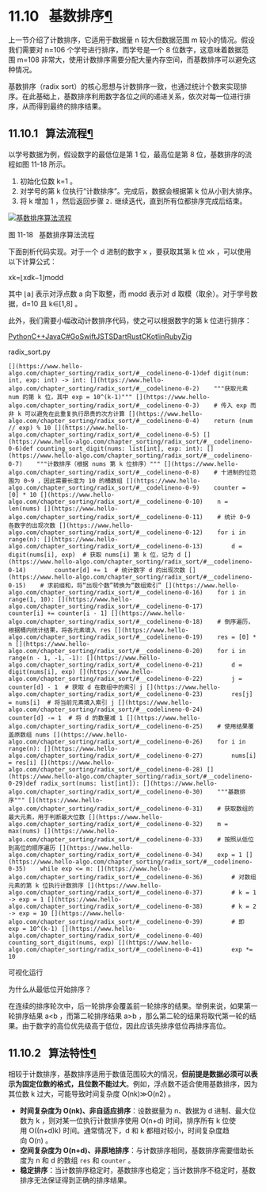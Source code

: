 # 11.10   基数排序[¶](https://www.hello-algo.com/chapter_sorting/radix_sort/#1110 "Permanent link")

上一节介绍了计数排序，它适用于数据量 n 较大但数据范围 m 较小的情况。假设我们需要对 n=106 个学号进行排序，而学号是一个 8 位数字，这意味着数据范围 m=108 非常大，使用计数排序需要分配大量内存空间，而基数排序可以避免这种情况。

基数排序（radix sort）的核心思想与计数排序一致，也通过统计个数来实现排序。在此基础上，基数排序利用数字各位之间的递进关系，依次对每一位进行排序，从而得到最终的排序结果。

## 11.10.1   算法流程[¶](https://www.hello-algo.com/chapter_sorting/radix_sort/#11101 "Permanent link")

以学号数据为例，假设数字的最低位是第 1 位，最高位是第 8 位，基数排序的流程如图 11-18 所示。

1. 初始化位数 k=1 。
2. 对学号的第 k 位执行“计数排序”。完成后，数据会根据第 k 位从小到大排序。
3. 将 k 增加 1 ，然后返回步骤 `2.` 继续迭代，直到所有位都排序完成后结束。

[![基数排序算法流程](https://www.hello-algo.com/chapter_sorting/radix_sort.assets/radix_sort_overview.png)](https://www.hello-algo.com/chapter_sorting/radix_sort.assets/radix_sort_overview.png)

图 11-18   基数排序算法流程

下面剖析代码实现。对于一个 d 进制的数字 x ，要获取其第 k 位 xk ，可以使用以下计算公式：

xk=⌊xdk−1⌋modd

其中 ⌊a⌋ 表示对浮点数 a 向下取整，而 modd 表示对 d 取模（取余）。对于学号数据，d=10 且 k∈[1,8] 。

此外，我们需要小幅改动计数排序代码，使之可以根据数字的第 k 位进行排序：

[Python](https://www.hello-algo.com/chapter_sorting/radix_sort/#__tabbed_1_1)[C++](https://www.hello-algo.com/chapter_sorting/radix_sort/#__tabbed_1_2)[Java](https://www.hello-algo.com/chapter_sorting/radix_sort/#__tabbed_1_3)[C#](https://www.hello-algo.com/chapter_sorting/radix_sort/#__tabbed_1_4)[Go](https://www.hello-algo.com/chapter_sorting/radix_sort/#__tabbed_1_5)[Swift](https://www.hello-algo.com/chapter_sorting/radix_sort/#__tabbed_1_6)[JS](https://www.hello-algo.com/chapter_sorting/radix_sort/#__tabbed_1_7)[TS](https://www.hello-algo.com/chapter_sorting/radix_sort/#__tabbed_1_8)[Dart](https://www.hello-algo.com/chapter_sorting/radix_sort/#__tabbed_1_9)[Rust](https://www.hello-algo.com/chapter_sorting/radix_sort/#__tabbed_1_10)[C](https://www.hello-algo.com/chapter_sorting/radix_sort/#__tabbed_1_11)[Kotlin](https://www.hello-algo.com/chapter_sorting/radix_sort/#__tabbed_1_12)[Ruby](https://www.hello-algo.com/chapter_sorting/radix_sort/#__tabbed_1_13)[Zig](https://www.hello-algo.com/chapter_sorting/radix_sort/#__tabbed_1_14)

radix_sort.py

`[](https://www.hello-algo.com/chapter_sorting/radix_sort/#__codelineno-0-1)def digit(num: int, exp: int) -> int: [](https://www.hello-algo.com/chapter_sorting/radix_sort/#__codelineno-0-2)    """获取元素 num 的第 k 位，其中 exp = 10^(k-1)""" [](https://www.hello-algo.com/chapter_sorting/radix_sort/#__codelineno-0-3)    # 传入 exp 而非 k 可以避免在此重复执行昂贵的次方计算 [](https://www.hello-algo.com/chapter_sorting/radix_sort/#__codelineno-0-4)    return (num // exp) % 10 [](https://www.hello-algo.com/chapter_sorting/radix_sort/#__codelineno-0-5) [](https://www.hello-algo.com/chapter_sorting/radix_sort/#__codelineno-0-6)def counting_sort_digit(nums: list[int], exp: int): [](https://www.hello-algo.com/chapter_sorting/radix_sort/#__codelineno-0-7)    """计数排序（根据 nums 第 k 位排序）""" [](https://www.hello-algo.com/chapter_sorting/radix_sort/#__codelineno-0-8)    # 十进制的位范围为 0~9 ，因此需要长度为 10 的桶数组 [](https://www.hello-algo.com/chapter_sorting/radix_sort/#__codelineno-0-9)    counter = [0] * 10 [](https://www.hello-algo.com/chapter_sorting/radix_sort/#__codelineno-0-10)    n = len(nums) [](https://www.hello-algo.com/chapter_sorting/radix_sort/#__codelineno-0-11)    # 统计 0~9 各数字的出现次数 [](https://www.hello-algo.com/chapter_sorting/radix_sort/#__codelineno-0-12)    for i in range(n): [](https://www.hello-algo.com/chapter_sorting/radix_sort/#__codelineno-0-13)        d = digit(nums[i], exp)  # 获取 nums[i] 第 k 位，记为 d [](https://www.hello-algo.com/chapter_sorting/radix_sort/#__codelineno-0-14)        counter[d] += 1  # 统计数字 d 的出现次数 [](https://www.hello-algo.com/chapter_sorting/radix_sort/#__codelineno-0-15)    # 求前缀和，将“出现个数”转换为“数组索引” [](https://www.hello-algo.com/chapter_sorting/radix_sort/#__codelineno-0-16)    for i in range(1, 10): [](https://www.hello-algo.com/chapter_sorting/radix_sort/#__codelineno-0-17)        counter[i] += counter[i - 1] [](https://www.hello-algo.com/chapter_sorting/radix_sort/#__codelineno-0-18)    # 倒序遍历，根据桶内统计结果，将各元素填入 res [](https://www.hello-algo.com/chapter_sorting/radix_sort/#__codelineno-0-19)    res = [0] * n [](https://www.hello-algo.com/chapter_sorting/radix_sort/#__codelineno-0-20)    for i in range(n - 1, -1, -1): [](https://www.hello-algo.com/chapter_sorting/radix_sort/#__codelineno-0-21)        d = digit(nums[i], exp) [](https://www.hello-algo.com/chapter_sorting/radix_sort/#__codelineno-0-22)        j = counter[d] - 1  # 获取 d 在数组中的索引 j [](https://www.hello-algo.com/chapter_sorting/radix_sort/#__codelineno-0-23)        res[j] = nums[i]  # 将当前元素填入索引 j [](https://www.hello-algo.com/chapter_sorting/radix_sort/#__codelineno-0-24)        counter[d] -= 1  # 将 d 的数量减 1 [](https://www.hello-algo.com/chapter_sorting/radix_sort/#__codelineno-0-25)    # 使用结果覆盖原数组 nums [](https://www.hello-algo.com/chapter_sorting/radix_sort/#__codelineno-0-26)    for i in range(n): [](https://www.hello-algo.com/chapter_sorting/radix_sort/#__codelineno-0-27)        nums[i] = res[i] [](https://www.hello-algo.com/chapter_sorting/radix_sort/#__codelineno-0-28) [](https://www.hello-algo.com/chapter_sorting/radix_sort/#__codelineno-0-29)def radix_sort(nums: list[int]): [](https://www.hello-algo.com/chapter_sorting/radix_sort/#__codelineno-0-30)    """基数排序""" [](https://www.hello-algo.com/chapter_sorting/radix_sort/#__codelineno-0-31)    # 获取数组的最大元素，用于判断最大位数 [](https://www.hello-algo.com/chapter_sorting/radix_sort/#__codelineno-0-32)    m = max(nums) [](https://www.hello-algo.com/chapter_sorting/radix_sort/#__codelineno-0-33)    # 按照从低位到高位的顺序遍历 [](https://www.hello-algo.com/chapter_sorting/radix_sort/#__codelineno-0-34)    exp = 1 [](https://www.hello-algo.com/chapter_sorting/radix_sort/#__codelineno-0-35)    while exp <= m: [](https://www.hello-algo.com/chapter_sorting/radix_sort/#__codelineno-0-36)        # 对数组元素的第 k 位执行计数排序 [](https://www.hello-algo.com/chapter_sorting/radix_sort/#__codelineno-0-37)        # k = 1 -> exp = 1 [](https://www.hello-algo.com/chapter_sorting/radix_sort/#__codelineno-0-38)        # k = 2 -> exp = 10 [](https://www.hello-algo.com/chapter_sorting/radix_sort/#__codelineno-0-39)        # 即 exp = 10^(k-1) [](https://www.hello-algo.com/chapter_sorting/radix_sort/#__codelineno-0-40)        counting_sort_digit(nums, exp) [](https://www.hello-algo.com/chapter_sorting/radix_sort/#__codelineno-0-41)        exp *= 10`

可视化运行

[](https://pythontutor.com/iframe-embed.html#code=def%20digit%28num%3A%20int,%20exp%3A%20int%29%20-%3E%20int%3A%0A%20%20%20%20%22%22%22%E8%8E%B7%E5%8F%96%E5%85%83%E7%B4%A0%20num%20%E7%9A%84%E7%AC%AC%20k%20%E4%BD%8D%EF%BC%8C%E5%85%B6%E4%B8%AD%20exp%20%3D%2010%5E%28k-1%29%22%22%22%0A%20%20%20%20%23%20%E4%BC%A0%E5%85%A5%20exp%20%E8%80%8C%E9%9D%9E%20k%20%E5%8F%AF%E4%BB%A5%E9%81%BF%E5%85%8D%E5%9C%A8%E6%AD%A4%E9%87%8D%E5%A4%8D%E6%89%A7%E8%A1%8C%E6%98%82%E8%B4%B5%E7%9A%84%E6%AC%A1%E6%96%B9%E8%AE%A1%E7%AE%97%0A%20%20%20%20return%20%28num%20//%20exp%29%20%25%2010%0A%0Adef%20counting_sort_digit%28nums%3A%20list%5Bint%5D,%20exp%3A%20int%29%3A%0A%20%20%20%20%22%22%22%E8%AE%A1%E6%95%B0%E6%8E%92%E5%BA%8F%EF%BC%88%E6%A0%B9%E6%8D%AE%20nums%20%E7%AC%AC%20k%20%E4%BD%8D%E6%8E%92%E5%BA%8F%EF%BC%89%22%22%22%0A%20%20%20%20%23%20%E5%8D%81%E8%BF%9B%E5%88%B6%E7%9A%84%E4%BD%8D%E8%8C%83%E5%9B%B4%E4%B8%BA%200~9%20%EF%BC%8C%E5%9B%A0%E6%AD%A4%E9%9C%80%E8%A6%81%E9%95%BF%E5%BA%A6%E4%B8%BA%2010%20%E7%9A%84%E6%A1%B6%E6%95%B0%E7%BB%84%0A%20%20%20%20counter%20%3D%20%5B0%5D%20*%2010%0A%20%20%20%20n%20%3D%20len%28nums%29%0A%20%20%20%20%23%20%E7%BB%9F%E8%AE%A1%200~9%20%E5%90%84%E6%95%B0%E5%AD%97%E7%9A%84%E5%87%BA%E7%8E%B0%E6%AC%A1%E6%95%B0%0A%20%20%20%20for%20i%20in%20range%28n%29%3A%0A%20%20%20%20%20%20%20%20d%20%3D%20digit%28nums%5Bi%5D,%20exp%29%20%20%23%20%E8%8E%B7%E5%8F%96%20nums%5Bi%5D%20%E7%AC%AC%20k%20%E4%BD%8D%EF%BC%8C%E8%AE%B0%E4%B8%BA%20d%0A%20%20%20%20%20%20%20%20counter%5Bd%5D%20%2B%3D%201%20%20%23%20%E7%BB%9F%E8%AE%A1%E6%95%B0%E5%AD%97%20d%20%E7%9A%84%E5%87%BA%E7%8E%B0%E6%AC%A1%E6%95%B0%0A%20%20%20%20%23%20%E6%B1%82%E5%89%8D%E7%BC%80%E5%92%8C%EF%BC%8C%E5%B0%86%E2%80%9C%E5%87%BA%E7%8E%B0%E4%B8%AA%E6%95%B0%E2%80%9D%E8%BD%AC%E6%8D%A2%E4%B8%BA%E2%80%9C%E6%95%B0%E7%BB%84%E7%B4%A2%E5%BC%95%E2%80%9D%0A%20%20%20%20for%20i%20in%20range%281,%2010%29%3A%0A%20%20%20%20%20%20%20%20counter%5Bi%5D%20%2B%3D%20counter%5Bi%20-%201%5D%0A%20%20%20%20%23%20%E5%80%92%E5%BA%8F%E9%81%8D%E5%8E%86%EF%BC%8C%E6%A0%B9%E6%8D%AE%E6%A1%B6%E5%86%85%E7%BB%9F%E8%AE%A1%E7%BB%93%E6%9E%9C%EF%BC%8C%E5%B0%86%E5%90%84%E5%85%83%E7%B4%A0%E5%A1%AB%E5%85%A5%20res%0A%20%20%20%20res%20%3D%20%5B0%5D%20*%20n%0A%20%20%20%20for%20i%20in%20range%28n%20-%201,%20-1,%20-1%29%3A%0A%20%20%20%20%20%20%20%20d%20%3D%20digit%28nums%5Bi%5D,%20exp%29%0A%20%20%20%20%20%20%20%20j%20%3D%20counter%5Bd%5D%20-%201%20%20%23%20%E8%8E%B7%E5%8F%96%20d%20%E5%9C%A8%E6%95%B0%E7%BB%84%E4%B8%AD%E7%9A%84%E7%B4%A2%E5%BC%95%20j%0A%20%20%20%20%20%20%20%20res%5Bj%5D%20%3D%20nums%5Bi%5D%20%20%23%20%E5%B0%86%E5%BD%93%E5%89%8D%E5%85%83%E7%B4%A0%E5%A1%AB%E5%85%A5%E7%B4%A2%E5%BC%95%20j%0A%20%20%20%20%20%20%20%20counter%5Bd%5D%20-%3D%201%20%20%23%20%E5%B0%86%20d%20%E7%9A%84%E6%95%B0%E9%87%8F%E5%87%8F%201%0A%20%20%20%20%23%20%E4%BD%BF%E7%94%A8%E7%BB%93%E6%9E%9C%E8%A6%86%E7%9B%96%E5%8E%9F%E6%95%B0%E7%BB%84%20nums%0A%20%20%20%20for%20i%20in%20range%28n%29%3A%0A%20%20%20%20%20%20%20%20nums%5Bi%5D%20%3D%20res%5Bi%5D%0A%0Adef%20radix_sort%28nums%3A%20list%5Bint%5D%29%3A%0A%20%20%20%20%22%22%22%E5%9F%BA%E6%95%B0%E6%8E%92%E5%BA%8F%22%22%22%0A%20%20%20%20%23%20%E8%8E%B7%E5%8F%96%E6%95%B0%E7%BB%84%E7%9A%84%E6%9C%80%E5%A4%A7%E5%85%83%E7%B4%A0%EF%BC%8C%E7%94%A8%E4%BA%8E%E5%88%A4%E6%96%AD%E6%9C%80%E5%A4%A7%E4%BD%8D%E6%95%B0%0A%20%20%20%20m%20%3D%20max%28nums%29%0A%20%20%20%20%23%20%E6%8C%89%E7%85%A7%E4%BB%8E%E4%BD%8E%E4%BD%8D%E5%88%B0%E9%AB%98%E4%BD%8D%E7%9A%84%E9%A1%BA%E5%BA%8F%E9%81%8D%E5%8E%86%0A%20%20%20%20exp%20%3D%201%0A%20%20%20%20while%20exp%20%3C%3D%20m%3A%0A%20%20%20%20%20%20%20%20%23%20%E5%AF%B9%E6%95%B0%E7%BB%84%E5%85%83%E7%B4%A0%E7%9A%84%E7%AC%AC%20k%20%E4%BD%8D%E6%89%A7%E8%A1%8C%E8%AE%A1%E6%95%B0%E6%8E%92%E5%BA%8F%0A%20%20%20%20%20%20%20%20%23%20k%20%3D%201%20-%3E%20exp%20%3D%201%0A%20%20%20%20%20%20%20%20%23%20k%20%3D%202%20-%3E%20exp%20%3D%2010%0A%20%20%20%20%20%20%20%20%23%20%E5%8D%B3%20exp%20%3D%2010%5E%28k-1%29%0A%20%20%20%20%20%20%20%20counting_sort_digit%28nums,%20exp%29%0A%20%20%20%20%20%20%20%20exp%20*%3D%2010%0A%0A%22%22%22Driver%20Code%22%22%22%0Aif%20__name__%20%3D%3D%20%22__main__%22%3A%0A%20%20%20%20%23%20%E5%9F%BA%E6%95%B0%E6%8E%92%E5%BA%8F%0A%20%20%20%20nums%20%3D%20%5B%0A%20%20%20%20%20%20%20%20105,%0A%20%20%20%20%20%20%20%20356,%0A%20%20%20%20%20%20%20%20428,%0A%20%20%20%20%20%20%20%20348,%0A%20%20%20%20%20%20%20%20818,%0A%20%20%20%20%5D%0A%20%20%20%20radix_sort%28nums%29%0A%20%20%20%20print%28%22%E5%9F%BA%E6%95%B0%E6%8E%92%E5%BA%8F%E5%AE%8C%E6%88%90%E5%90%8E%20nums%20%3D%22,%20nums%29&codeDivHeight=800&codeDivWidth=600&cumulative=false&curInstr=6&heapPrimitives=nevernest&origin=opt-frontend.js&py=311&rawInputLstJSON=%5B%5D&textReferences=false)

为什么从最低位开始排序？

在连续的排序轮次中，后一轮排序会覆盖前一轮排序的结果。举例来说，如果第一轮排序结果 a<b ，而第二轮排序结果 a>b ，那么第二轮的结果将取代第一轮的结果。由于数字的高位优先级高于低位，因此应该先排序低位再排序高位。

## 11.10.2   算法特性[¶](https://www.hello-algo.com/chapter_sorting/radix_sort/#11102 "Permanent link")

相较于计数排序，基数排序适用于数值范围较大的情况，**但前提是数据必须可以表示为固定位数的格式，且位数不能过大**。例如，浮点数不适合使用基数排序，因为其位数 k 过大，可能导致时间复杂度 O(nk)≫O(n2) 。

- **时间复杂度为 O(nk)、非自适应排序**：设数据量为 n、数据为 d 进制、最大位数为 k ，则对某一位执行计数排序使用 O(n+d) 时间，排序所有 k 位使用 O((n+d)k) 时间。通常情况下，d 和 k 都相对较小，时间复杂度趋向 O(n) 。
- **空间复杂度为 O(n+d)、非原地排序**：与计数排序相同，基数排序需要借助长度为 n 和 d 的数组 `res` 和 `counter` 。
- **稳定排序**：当计数排序稳定时，基数排序也稳定；当计数排序不稳定时，基数排序无法保证得到正确的排序结果。